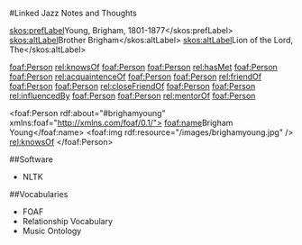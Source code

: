 #Linked Jazz Notes and Thoughts

<skos:prefLabel>Young, Brigham, 1801-1877</skos:prefLabel>
<skos:altLabel>Brother Brigham</skos:altLabel>
<skos:altLabel>Lion of the Lord, The</skos:altLabel>

<foaf:Person> <rel:knowsOf> <foaf:Person>
<foaf:Person> <rel:hasMet> <foaf:Person>
<foaf:Person> <rel:acquaintenceOf> <foaf:Person>
<foaf:Person> <rel:friendOf> <foaf:Person>
<foaf:Person> <rel:closeFriendOf> <foaf:Person>
<foaf:Person> <rel:influencedBy> <foaf:Person>
<foaf:Person> <rel:mentorOf> <foaf:Person>

<foaf:Person rdf:about="#brighamyoung" xmlns:foaf="http://xmlns.com/foaf/0.1/">
  <foaf:name>Brigham Young</foaf:name>
  <foaf:img rdf:resource="/images/brighamyoung.jpg" />
  <rel:knowsOf>
</foaf:Person>

##Software

* NLTK

##Vocabularies

* FOAF
* Relationship Vocabulary
* Music Ontology
